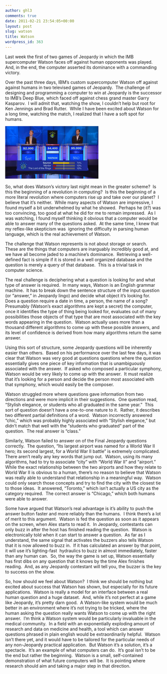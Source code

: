 ```yaml
---
author: ghl3
comments: true
date: 2011-02-21 23:54:05+00:00
layout: post
slug: watson
title: Watson
wordpress_id: 363
---
```


Last week the first of two games of Jeopardy in which the IMB supercomputer Watson faces off against human opponents was played.  And, in the end, the computer asserted its dominance with a commanding victory.

Over the past three days, IBM’s custom supercomputer Watson off against against humans in two televised games of Jeopardy.  The challenge of designing and programming a computer to win at Jeopardy is the successor to IMB’s Deep Blue, which faced off against chess grand master Garry Kasparov.  I will admit that, watching the show, I couldn’t help but root for Ken Jennings and Brad Rutter.  While I have been excited about Watson for a long time, watching the match, I realized that I have a soft spot for humans.

[![](/static/uploads/2011/02/Watson-300x169.png)](/static/uploads/2011/02/Watson.png)

So, what does Watson’s victory last night mean in the greater scheme?  Is this the beginning of a revolution in computing?  Is this the beginning of a more literal revolution where computers rise up and take over our planet?  I believe that it’s neither.  While many aspects of Watson are impressive, I found myself a bit underwhelmed by what he showed.  Perhaps he (it?) was too convincing, too good at what he did for me to remain impressed.  As I was watching, I found myself thinking it obvious that a computer would be able to answer many of the questions asked.  At the same time, I knew that my reflex-like skepticism was  ignoring the difficulty in parsing human language, which is the real achievement of Watson.

The challenge that Watson represents is not about storage or search.  These are the things that computers are inarguably incredibly good at, and we have all become jaded to a machine’s dominance.  Retrieving a well-defined fact is simple if it is stored in a well organized database and the question is merely a query of that database.  This is a trivial task in computer science.

The real challenge is deciphering what a question is looking for and what type of answer is required.  In many ways, Watson is an English grammar machine.  It has to break down the sentence structure of the input question (or “answer,” in Jeopardy lingo) and decide what object it’s looking for.  Does a question require a date in time, a person, the name of a song?  Presumably (Watson’s exact algorithms are kept a secret) the computer, once it identifies the type of thing being looked for, evaluates out of many possibilities those objects of that type that are most associated with the key words appearing in the question.  Watson actually uses more than a thousand different algorithms to come up with these possible answers, and its level of confidence is derived from how many algorithms return the same answer.

Using this sort of structure, some Jeopardy questions will be inherently easier than others.  Based on his performance over the last few days, it was clear that Watson was very good at questions questions where the question essentially gives one piece of key information that is unambiguously associated with the answer.  If asked who composed a particular symphony, Watson would be very likely to come up with the answer.  It must realize that it’s looking for a person and decide the person most associated with that symphony, which would easily be the composer.

Watson struggled more where questions gave information from two directions and were more implicit in their suggestions.  One question read, “Stylish elegance, or students who all graduated in the same year.”  This sort of question doesn’t have a one-to-one nature to it.  Rather, it describes two different partial definitions of a word.  Watson incorrectly answered “chic,” which was probably highly associated with “Stylish elegance,” but didn’t match that well with the “students who graduated” part of the question.  The real answer is “class.”

Similarly, Watson failed to answer on of the Final Jeopardy questions correctly.  The question, “Its largest airport was named for a World War II hero; its second largest, for a World War II battle” is extremely complicated.  There aren’t really any key words that jump out.  Watson, using its many algorithms, had to try to associate “city” with “World War II” and “airport.”  While the exact relationship between the two airports and how they relate to World War II is obvious to a human, there’s no reason to believe that Watson was really able to understand that relationship in a meaningful way.  Watson could only search those concepts and try to find the city with the closest tie to those ideas.  It answered, “Toronto,” which isn’t actually a US city as the category required.  The correct answer is “Chicago,” which both humans were able to answer.

Some have argued that Watson’s real advantage is it’s ability to push the answer button faster and more reliably than the humans.  I think there’s a lot of merit to this argument.  Watson is fed the question as soon as it appears on the screen, when Alex starts to read it.  In Jeopardy, contestants can only buzz in after the host has finished reading the question.  Watson is electronically told when it can start to answer a question.  As far as I understand, the same signal that activates the buzzers also tells Watson that it is now allowed to buzz in.  If it has calculated an answer by that point, it will use it’s lighting-fast  hydraulics to buzz in almost immediately, faster than any human can.  So, the way the game is set up, Watson essentially has first dibs on any question that it knows by the time Alex finishes reading.  And, as any Jeopardy contestant will tell you, the buzzer is the key to success on the show.

So, how should we feel about Watson?  I think we should be nothing but excited about success that Watson has shown, but especially for its future applications.  Watson is really a model for an interface between a real human question and a huge dataset.  And, while it’s not perfect at a game like Jeopardy, it’s pretty darn good.  A Watson-like system would be much better in an environment where it’s not trying to be tricked, where the human asking the question really wants Watson to come up with the right answer.  I’m think a Watson system would be particularly invaluable in the medical community.  In a field with an exponentially exploding amount of research and data on medicine and health, a tool which can answer questions phrased in plain english would be extraordinarily helpful.  Watson isn’t there yet, and it would have to be tailored for the particular needs of any non-Jeopardy practical application.  But Watson it’s a solution, it’s a spectacle.  It’s an example of what computers can do.  It’s goal isn’t to be the end but rather the beginning.  Watson is a small, self-contained demonstration of what future computers will be.  It is pointing where research should aim and taking a major step in that direction.
